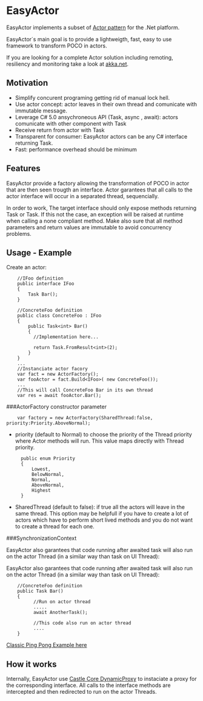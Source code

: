 EasyActor
=========

EasyActor implements a subset of [Actor pattern](https://en.wikipedia.org/wiki/Actor_model) for the .Net platform.

EasyActor´s main goal is to provide a lightweigth, fast, easy to use framework to transform POCO in actors. 

If you are looking for a complete Actor solution including remoting, resiliency and monitoring take a look at [akka.net](http://getakka.net/).


Motivation
--------------

* Simplify concurent programing getting rid of manual lock hell.
* Use actor concept: actor leaves in their own thread and comunicate with immutable message.
* Leverage C# 5.0 ansychroneous API (Task, async , await): actors comunicate with other component with Task
* Receive return from actor with Task<T>
* Transparent for consumer: EasyActor actors can be any C# interface returning Task.
* Fast: performance overhead should be minimum

Features
--------

EasyActor provide a factory allowing the transformation of POCO in actor that are then seen trougth an interface.
Actor garantees that all calls to the actor interface will occur in a separated thread, sequencially.

In order to work, The target interface should only expose methods returning Task or Task<T>.
If this not the case, an exception will be raised at runtime when calling a none compliant method.
Make also sure that all method parameters and return values are immutable to avoid concurrency problems.


Usage - Example
--------------

Create an actor:

		//IFoo definition
		public interface IFoo
		{
		    Task Bar();
		}
		
		//ConcreteFoo definition
		public class ConcreteFoo : IFoo
		{
		    public Task<int> Bar()
		    {
		      //Implementation here...
		      
		      return Task.FromResult<int>(2);
		    }
		}
		...
		//Instanciate actor facory
		var fact = new ActorFactory();
		var fooActor = fact.Build<IFoo>( new ConcreteFoo());
		...
		//This will call ConcreteFoo Bar in its own thread
		var res = await fooActor.Bar();
		
###ActorFactory constructor parameter  

		var factory = new ActorFactory(SharedThread:false, priority:Priority.AboveNormal);

* priority (default to Normal) to choose the priority of the Thread priority where Actor methods will run. This value maps directly with Thread priority.

		public enum Priority
		{
		    Lowest,
		    BelowNormal,
		    Normal,
		    AboveNormal,
		    Highest
		}

* SharedThread (default to false): if true all the actors will leave in the same thread. This option may be helpfull if you have to create a lot of actors which have to perform short lived methods and you do not want to create a thread for each one.

###SynchronizationContext


EasyActor also garantees that code running after awaited task will also run on the actor Thread (in a similar way than task on UI Thread):		
		
EasyActor also garantees that code running after awaited task will also run on the actor Thread (in a similar way than task on UI Thread):

		//ConcreteFoo definition
		public Task Bar()
		{
		      //Run on actor thread
		      .....
		      await AnotherTask();
		      
		      //This code also run on actor thread
		      ....
		}

[Classic Ping Pong Example here](https://github.com/David-Desmaisons/EasyActor/wiki/Ping-Pong-Example)

How it works
------------
Internally, EasyActor use [Castle Core DynamicProxy](https://github.com/castleproject/Core) to instaciate a proxy for the corresponding interface.
All calls to the interface methods are intercepted and then redirected to run on the actor Threads.

